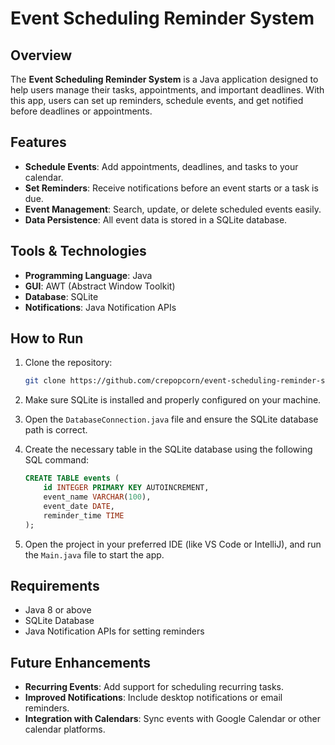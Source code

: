 
# Event Scheduling Reminder System

## Overview
The **Event Scheduling Reminder System** is a Java application designed to help users manage their tasks, appointments, and important deadlines. With this app, users can set up reminders, schedule events, and get notified before deadlines or appointments.

## Features
- **Schedule Events**: Add appointments, deadlines, and tasks to your calendar.
- **Set Reminders**: Receive notifications before an event starts or a task is due.
- **Event Management**: Search, update, or delete scheduled events easily.
- **Data Persistence**: All event data is stored in a SQLite database.

## Tools & Technologies
- **Programming Language**: Java
- **GUI**: AWT (Abstract Window Toolkit)
- **Database**: SQLite
- **Notifications**: Java Notification APIs

## How to Run
1. Clone the repository:
   ```bash
   git clone https://github.com/crepopcorn/event-scheduling-reminder-system.git
   ```

2. Make sure SQLite is installed and properly configured on your machine.

3. Open the `DatabaseConnection.java` file and ensure the SQLite database path is correct.

4. Create the necessary table in the SQLite database using the following SQL command:
   ```sql
   CREATE TABLE events (
       id INTEGER PRIMARY KEY AUTOINCREMENT,
       event_name VARCHAR(100),
       event_date DATE,
       reminder_time TIME
   );
   ```

5. Open the project in your preferred IDE (like VS Code or IntelliJ), and run the `Main.java` file to start the app.

## Requirements
- Java 8 or above
- SQLite Database
- Java Notification APIs for setting reminders

## Future Enhancements
- **Recurring Events**: Add support for scheduling recurring tasks.
- **Improved Notifications**: Include desktop notifications or email reminders.
- **Integration with Calendars**: Sync events with Google Calendar or other calendar platforms.

